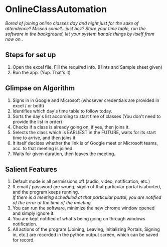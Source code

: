 # OnlineClassAutomation
*Bored of joining online classes day and night just for the sake of attendence?
Missed some?...just bcz?
Store your time table, run the software in the background, let your system handle things by itself from now on..*
## Steps for set up </br>
1. Open the excel file. Fill the required info. (Hints and Sample sheet given) </br>
2. Run the app. (Yup. That's it) </br>
## Glimpse on Algorithm</br>
1. Signs in in Google and Microsoft (whosever credentials are provided in excel / or both)</br>
2. Identifies which day's time table to follow today.</br>
3. Sorts the day's list according to start time of classes (You don't need to provide the list in order)</br>
4. Checks if a class is already going on, if yes, then joins it.
5. Selects the class which is EARLIEST in the FUTURE, waits for its start time to arrive, and then joins it.</br>
6. It itself decides whether the link is of Google meet or Microsoft teams, acc. to that meeting is joined.
7. Waits for given duration, then leaves the meeting.</br>
## Salient Features</br>
1. Default mode is all permissions off (audio, video, notification, etc.)</br>
2. If email / password are wrong, signin of that particular portal is aborted, and the program keeps running.</br>
*If there is a meeting scheduled at that particular portal, you are notified of the error at the time of the meeting.*</br>
3. You can run the software, minimize the new chrome window opened and simply ignore it.</br>
4. You are kept notified of what's being going on through windows notification.</br>
5. All actions of the program (Joining, Leaving, Initializing Portals, Signing in, etc.) are recorded in the python output screen, which can be saved for record.</br>
